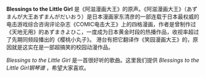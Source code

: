 

**Blessings to the Little Girl**
是《阿滋漫画大王》的原声。《阿滋漫画大王》（あずまんが大王あずまんがだいおう）是日本漫画家东清彦的一部连载于日本最权威的电击游戏综合咨询评论杂志《COMIC电击大王》上的四格漫画，作者是曾制作过《天地无用》的あずまきよひこ，一度成为日本黄金时段的热播作品，收视率超过了先期同频段播出的《樱桃小丸子》。
港台有把它翻译作《笑园漫画大王》的，原因就是这实在是一部超搞笑的校园动漫作品。

_Blessings to the Little Girl_ 是一首很好听的歌曲。这里我们提供 _Blessings to the Little
Girl钢琴谱_ ，希望大家喜欢。

